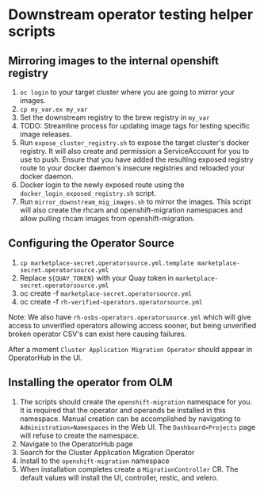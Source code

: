 # Downstream operator testing helper scripts

## Mirroring images to the internal openshift registry

1. `oc login` to your target cluster where you are going to mirror your images.
1. `cp my_var.ex my_var`
1. Set the downstream registry to the brew registry in `my_var`
1. TODO: Streamline process for updating image tags for testing specific image releases.
1. Run `expose_cluster_registry.sh` to expose the target cluster's docker registry.
It will also create and permission a ServiceAccount for you to use to push.
Ensure that you have added the resulting exposed registry route to your docker
daemon's insecure registries and reloaded your docker daemon.
1. Docker login to the newly exposed route using the `docker_login_exposed_registry.sh` script.
1. Run `mirror_downstream_mig_images.sh` to mirror the images. This script will also create the
rhcam and openshift-migration namespaces and allow pulling rhcam images from openshift-migration.

## Configuring the Operator Source
1. `cp marketplace-secret.operatorsource.yml.template marketplace-secret.operatorsource.yml`
1. Replace `${QUAY_TOKEN}` with your Quay token in `marketplace-secret.operatorsource.yml`
1. oc create -f `marketplace-secret.operatorsource.yml`
1. oc create -f `rh-verified-operators.operatorsource.yml`

Note: We also have `rh-osbs-operators.operatorsource.yml` which will give access to unverified
operators allowing access sooner, but being unverified broken operator CSV's can exist here
causing failures.

After a moment `Cluster Application Migration Operator` should appear in OperatorHub in the UI.

## Installing the operator from OLM
1. The scripts should create the `openshift-migration` namespace for you. It is required that the
operator and operands be installed in this namespace. Manual creation can be accomplished by
navigating to `Administration>Namespaces` in the Web UI. The `Dashboard>Projects` page will refuse
to create the namespace.
1. Navigate to the OperatorHub page
1. Search for the Cluster Application Migration Operator
1. Install to the `openshift-migration` namespace
1. When installation completes create a `MigrationController` CR. The default values will install
the UI, controller, restic, and velero.
